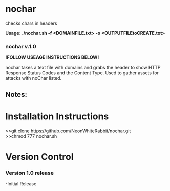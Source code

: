 # nochar
checks chars in headers

<b>Usage: ./nochar.sh -f <DOMAINFILE.txt> -o <OUTPUTFILEtoCREATE.txt></b>

<h3>nochar v.1.0</h3>

**!FOLLOW USEAGE INSTRUCTIONS BELOW!**<p>
nochar takes a text file with domains and grabs the header to show HTTP Response Status Codes and the Content Type. Used to gather assets for attacks with noChar listed.
  
<h2>Notes: </h2>

 <h1>Installation Instructions</h1>
>>git clone https://github.com/NeonWhiteRabbit/nochar.git<br>
>>chmod 777 nochar.sh<br>

<h1>Version Control</h1>
 
 <h3>Version 1.0 release</h3>
-Initial Release<P>
 
 
